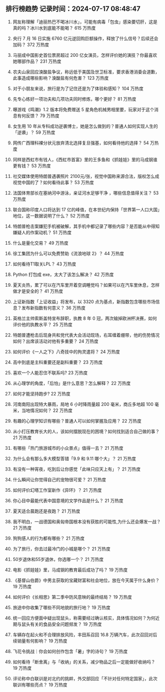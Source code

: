 
## 排行榜趋势 记录时间：2024-07-17 08:48:47
  
  1. 网友称理解「迪丽热巴不喝冰川水」，可能有病毒「包虫」感染要切肝，这是真的吗？冰川水到底能不能喝？ 615 万热度
    
  2. 央行 7 月 16 日实施 6760 亿元逆回购巨额操作，释放了什么信号？后续还会加码？ 372 万热度
    
  3. 马丽成中国影史首位票房超过 200 亿女演员，怎样评价她的演技？你最喜欢她哪部作品？ 231 万热度
    
  4. 农夫山泉回应溴酸盐争议，称远低于美国及世卫标准，要求香港消委会道歉，此事造成哪些影响？溴酸盐有何危害？ 123 万热度
    
  5. 对于小朋友来说，旅行是为了记住还是为了体验和感知？ 104 万热度
    
  6. 先专心练好一项功夫和几项功夫同时修炼，哪个更好？ 81 万热度
    
  7. 曝游戏《鸣潮》1.2 版本将免费赠送 5 星角色机械男相里要，玩家对于这个消息有何反馈？ 79 万热度
    
  8. 女生用 10 年从专科成功逆袭博士，她是怎么做到的？普通人如何实现人生的「逆袭」？ 59 万热度
    
  9. 网传广西理科裸分状元放弃清北选择复旦强基，如何看待他的选择？ 54 万热度
    
  10. 同样是西虹市有钱人，《西虹市首富》里的王多鱼和《抓娃娃》里的马成钢谁更有钱？ 53 万热度
    
  11. 社交媒体使用特朗普遇袭照片 2100元/张，视觉中国称来源合法，版权怎么成视觉中国的了？如何看待此事？ 53 万热度
    
  12. 法国体育部长在塞纳河中游泳，亲证河水足够干净 ，哪些信息值得关注？ 53 万热度
    
  13. 联合国称印度人口将达到 17 亿的峰值，在本世纪内保持「世界第一人口大国」地位，这一数据说明了什么？ 52 万热度
    
  14. 特朗普枪击案嫌犯手机被破解，其手机中都记录了哪些内容？是否能从中得知嫌疑人的作案动机？ 51 万热度
    
  15. 什么是量化交易？ 49 万热度
    
  16. 徐工集团为什么可以免费赞助《流浪地球 2》？ 44 万热度
    
  17. 如何看待T1取关LPL？ 43 万热度
    
  18. Python 打包成 exe，太大了该怎么解决？ 42 万热度
    
  19. 夏天炎热，累了可以在汽车里开着空调睡觉吗？如果可以在汽车里休息，怎样做才是安全的？ 41 万热度
    
  20. 上证新指数「上证收益」将发布，以 3320 点为基点，新指数包含哪些市场信息？发布新指数有何意义？ 36 万热度
    
  21. 英格兰主帅索斯盖特宣布辞职，执教 8 年 0 冠，两次输掉欧洲杯决赛，如何评价他的执教水平？ 25 万热度
    
  22. 特朗普遭枪击后现身共和党代表大会活动现场，右耳缠着绷带，他的伤势情况如何？出席该活动对他有多重要？ 24 万热度
    
  23. 如何评价《一人之下》八奇技中的拘灵遣将？ 24 万热度
    
  24. 高中到底是主科重要还是副科重要？ 23 万热度
    
  25. 喜欢一个人能忍住不联系吗? 23 万热度
    
  26. 从心理学的角度，「后怕」是什么意思？怎么解释？ 22 万热度
    
  27. 如何才能坚持跑步? 22 万热度
    
  28. 河南南阳出现特大暴雨，局地 6 小时降雨量超 200 毫米，商丘多地超 100 毫米，当地情况如何？ 22 万热度
    
  29. 有趣的心理学知识有哪些？普通人可以如何掌握及应用？ 22 万热度
    
  30. 从小打压教育长大的人，该如何摆脱现在的困境？如何找到适合自己做的事？ 21 万热度
    
  31. 有哪些「热门旅游城市的小众景点」值得一去？ 21 万热度
    
  32. 为什么会有那么多大模型答错「9.9 和 9.11 哪个大」？ 21 万热度
    
  33. 有没有一种宵夜，吃到后让你感觉「此味只应天上有」？ 21 万热度
    
  34. 什么瞬间让你觉得自己的宠物很可爱？ 21 万热度
    
  35. 如何评价幻塔工作室新作《异环》？ 21 万热度
    
  36. 你心目中最能代表中国意境的文学作品是什么？ 21 万热度
    
  37. 夏天适合晨跑还是夜跑？ 21 万热度
    
  38. 我不明白，一战德国和奥匈帝国根本没有获胜的可能性,为什么还会爆发一战？ 21 万热度
    
  39. 狗狗感人的行为都有哪些？ 21 万热度
    
  40. 为了旅行，你去过最冷门的小城是哪个？ 21 万热度
    
  41. 50岁退休和55岁退休，你选哪一个？ 21 万热度
    
  42. 电影《抓娃娃》里，马成钢的教育最后成功了吗？ 19 万热度
    
  43. 《基督山伯爵》中男主获取的宝藏财富和社会地位，放在今天属于什么身价？ 19 万热度
    
  44. 如何评价《长相思》第二季中防风意映的最终结局？ 19 万热度
    
  45. 旅途中你收集了哪些不同地貌的旅行地？ 19 万热度
    
  46. 统一回应方便面中疑出现鼠头，称需要经过确认核实，具体情况如何？为何近期与鼠头有关的食品安全问题频发？ 19 万热度
    
  47. 车辆存在起火和不合理排放风险，丰田系召回 16.8 万辆汽车，此次召回对后续销量有何影响？ 19 万热度
    
  48. 飞花令挑战｜你会如何创作包含「暑」字的诗句？ 19 万热度
    
  49. 如何看待「断舍离」与「收纳」的关系，减少物品之后一定能做好收纳吗？ 19 万热度
    
  50. 评论称中白联训是对北约的挑衅，外交部回应「不针对任何特定国家」，此次联训有哪些亮点？ 19 万热度
    